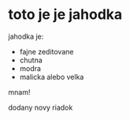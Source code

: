 # toto je je jahodka

jahodka je:
- fajne zeditovane
- chutna
- modra
- malicka alebo velka

mnam!

dodany novy riadok
